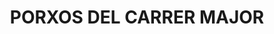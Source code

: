 ---
layout: test
title:  "PORXOS DEL CARRER MAJOR"
coordinates:
  - group1:
        - [1.461778012470731, 42.358169615768169]
        - [1.461393639404108, 42.358121621086525]
        - [1.461395923026286, 42.358181733634666]
        - [1.461760186416977, 42.358223895319135]
        - [1.461778012470731, 42.358169615768169]
  - group2:
        - [1.461367605502404, 42.358174121466114]
        - [1.461371894049995, 42.35812132921248]
        - [1.461131395730215, 42.35807915891143]
        - [1.461120453435014, 42.35812796763485]
        - [1.461367605502404, 42.358174121466114]
  - group3:
        - [1.460963285226214, 42.358236564053698]
        - [1.460994042282002, 42.358236420680846]
        - [1.461060310311383, 42.358072085146816]
        - [1.460929522850908, 42.358052527184171]
        - [1.460816622999124, 42.358037659766943]
        - [1.460716891315036, 42.358005723334216]
        - [1.460626921201985, 42.357973361589032]
        - [1.460624370456297, 42.357893496296285]
        - [1.460621352868187, 42.35784811619309]
        - [1.460632306509572, 42.357706681408018]
        - [1.460573164617709, 42.357701992985305]
        - [1.460549806779757, 42.357798477915061]
        - [1.460546171079457, 42.357978118466342]
        - [1.460565737829943, 42.358006196932138]
        - [1.460604471449271, 42.358017287061507]
        - [1.460628262621528, 42.3580259512621]
        - [1.460692164943561, 42.358050730880613]
        - [1.460751676888866, 42.358071000999473]
        - [1.461000219530911, 42.358121624805605]
        - [1.460962696638475, 42.358214581754559]
        - [1.460963285226214, 42.358236564053698]
  - group4:
        - [1.460687914307464, 42.357548878687517]
        - [1.460713164254848, 42.35755923140136]
        - [1.460733196601079, 42.357476053312645]
        - [1.46078675806441, 42.35730987834998]
        - [1.460801198842318, 42.357209935746582]
        - [1.460810461862731, 42.357137739313195]
        - [1.460835339380592, 42.356978967560813]
        - [1.460764882886624, 42.356976908885343]
        - [1.460737168787196, 42.357128966765288]
        - [1.460599580631496, 42.357111542364805]
        - [1.460594647210871, 42.357129278158851]
        - [1.460711267371775, 42.357145308377312]
        - [1.460730274178704, 42.357165590904174]
        - [1.460658783619693, 42.357451688886627]
        - [1.460632969749413, 42.357525888300806]
        - [1.460687914307464, 42.357548878687517]
  - group5:
        - [1.460760818337265, 42.356959052261253]
        - [1.460840299869801, 42.356960119491262]
        - [1.460858044876068, 42.356909176869038]
        - [1.460780198807386, 42.356902568472258]
        - [1.460760818337265, 42.356959052261253]
  - group6:
        - [1.460794808797942, 42.356857146903351]
        - [1.460872410477483, 42.35687376566009]
        - [1.460911252568485, 42.356757461243909]
        - [1.460965328680901, 42.356570153153612]
        - [1.460865205568897, 42.356554344699077]
        - [1.460794808797942, 42.356857146903351]
---